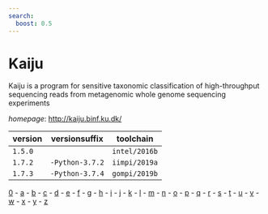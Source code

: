 ```yaml
---
search:
  boost: 0.5
---
```

# Kaiju

Kaiju is a program for sensitive taxonomic classification of high-throughput sequencing reads from metagenomic whole genome sequencing experiments

*homepage*: <http://kaiju.binf.ku.dk/>

version | versionsuffix | toolchain
--------|---------------|----------
``1.5.0`` |  | ``intel/2016b``
``1.7.2`` | ``-Python-3.7.2`` | ``iimpi/2019a``
``1.7.3`` | ``-Python-3.7.4`` | ``gompi/2019b``

[0](../0/index.md) - [a](../a/index.md) - [b](../b/index.md) - [c](../c/index.md) - [d](../d/index.md) - [e](../e/index.md) - [f](../f/index.md) - [g](../g/index.md) - [h](../h/index.md) - [i](../i/index.md) - [j](../j/index.md) - [k](../k/index.md) - [l](../l/index.md) - [m](../m/index.md) - [n](../n/index.md) - [o](../o/index.md) - [p](../p/index.md) - [q](../q/index.md) - [r](../r/index.md) - [s](../s/index.md) - [t](../t/index.md) - [u](../u/index.md) - [v](../v/index.md) - [w](../w/index.md) - [x](../x/index.md) - [y](../y/index.md) - [z](../z/index.md)

